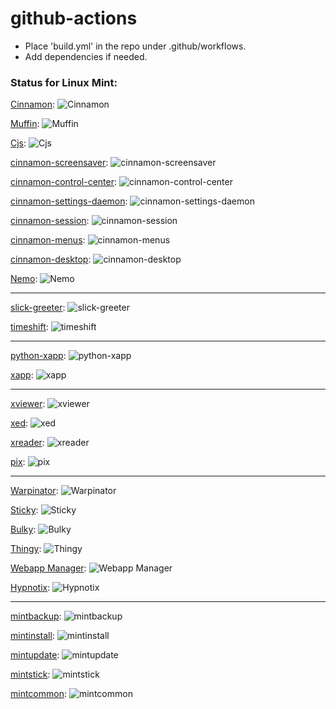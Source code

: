 # github-actions


- Place 'build.yml' in the repo under .github/workflows.
- Add dependencies if needed.

### Status for Linux Mint:

[Cinnamon](https://github.com/linuxmint/cinnamon/actions): ![Cinnamon](https://github.com/linuxmint/cinnamon/actions/workflows/build.yml/badge.svg)

[Muffin](https://github.com/linuxmint/muffin/actions): ![Muffin](https://github.com/linuxmint/muffin/actions/workflows/build.yml/badge.svg)

[Cjs](https://github.com/linuxmint/cjs/actions): ![Cjs](https://github.com/linuxmint/cjs/actions/workflows/build.yml/badge.svg)

[cinnamon-screensaver](https://github.com/linuxmint/cinnamon-screensaver/actions): ![cinnamon-screensaver](https://github.com/linuxmint/cinnamon-screensaver/actions/workflows/build.yml/badge.svg)

[cinnamon-control-center](https://github.com/linuxmint/cinnamon-control-center/actions): ![cinnamon-control-center](https://github.com/linuxmint/cinnamon-control-center/actions/workflows/build.yml/badge.svg)

[cinnamon-settings-daemon](https://github.com/linuxmint/cinnamon-settings-daemon/actions): ![cinnamon-settings-daemon](https://github.com/linuxmint/cinnamon-settings-daemon/actions/workflows/build.yml/badge.svg)

[cinnamon-session](https://github.com/linuxmint/cinnamon-session/actions): ![cinnamon-session](https://github.com/linuxmint/cinnamon-session/actions/workflows/build.yml/badge.svg)

[cinnamon-menus](https://github.com/linuxmint/cinnamon-menus/actions): ![cinnamon-menus](https://github.com/linuxmint/cinnamon-menus/actions/workflows/build.yml/badge.svg)

[cinnamon-desktop](https://github.com/linuxmint/cinnamon-desktop/actions): ![cinnamon-desktop](https://github.com/linuxmint/cinnamon-desktop/actions/workflows/build.yml/badge.svg)

[Nemo](https://github.com/linuxmint/nemo/actions): ![Nemo](https://github.com/linuxmint/nemo/actions/workflows/build.yml/badge.svg)
_____

[slick-greeter](https://github.com/linuxmint/slick-greeter/actions): ![slick-greeter](https://github.com/linuxmint/slick-greeter/actions/workflows/build.yml/badge.svg)

[timeshift](https://github.com/linuxmint/timeshift/actions): ![timeshift](https://github.com/linuxmint/timeshift/actions/workflows/build.yml/badge.svg)
_____

[python-xapp](https://github.com/linuxmint/python-xapp/actions): ![python-xapp](https://github.com/linuxmint/python-xapp/actions/workflows/build.yml/badge.svg)

[xapp](https://github.com/linuxmint/xapp/actions): ![xapp](https://github.com/linuxmint/xapp/actions/workflows/build.yml/badge.svg)
_____

[xviewer](https://github.com/linuxmint/xviewer/actions): ![xviewer](https://github.com/linuxmint/xviewer/actions/workflows/build.yml/badge.svg)

[xed](https://github.com/linuxmint/xed/actions): ![xed](https://github.com/linuxmint/xed/actions/workflows/build.yml/badge.svg)

[xreader](https://github.com/linuxmint/xreader/actions): ![xreader](https://github.com/linuxmint/xreader/actions/workflows/build.yml/badge.svg)

[pix](https://github.com/linuxmint/pix/actions): ![pix](https://github.com/linuxmint/pix/actions/workflows/build.yml/badge.svg)
_____

[Warpinator](https://github.com/linuxmint/warpinator/actions): ![Warpinator](https://github.com/linuxmint/warpinator/actions/workflows/build.yml/badge.svg)

[Sticky](https://github.com/linuxmint/sticky/actions): ![Sticky](https://github.com/linuxmint/sticky/actions/workflows/build.yml/badge.svg)

[Bulky](https://github.com/linuxmint/bulky/actions): ![Bulky](https://github.com/linuxmint/bulky/actions/workflows/build.yml/badge.svg)

[Thingy](https://github.com/linuxmint/thingy/actions): ![Thingy](https://github.com/linuxmint/thingy/actions/workflows/build.yml/badge.svg)

[Webapp Manager](https://github.com/linuxmint/webapp-manager/actions): ![Webapp Manager](https://github.com/linuxmint/webapp-manager/actions/workflows/build.yml/badge.svg)

[Hypnotix](https://github.com/linuxmint/hypnotix/actions): ![Hypnotix](https://github.com/linuxmint/hypnotix/actions/workflows/build.yml/badge.svg)
_____

[mintbackup](https://github.com/linuxmint/mintbackup/actions): ![mintbackup](https://github.com/linuxmint/mintbackup/actions/workflows/build.yml/badge.svg)

[mintinstall](https://github.com/linuxmint/mintinstall/actions): ![mintinstall](https://github.com/linuxmint/mintinstall/actions/workflows/build.yml/badge.svg)

[mintupdate](https://github.com/linuxmint/mintupdate/actions): ![mintupdate](https://github.com/linuxmint/mintupdate/actions/workflows/build.yml/badge.svg)

[mintstick](https://github.com/linuxmint/mintstick/actions): ![mintstick](https://github.com/linuxmint/mintstick/actions/workflows/build.yml/badge.svg)

[mintcommon](https://github.com/linuxmint/mintcommon/actions): ![mintcommon](https://github.com/linuxmint/mintcommon/actions/workflows/build.yml/badge.svg)







